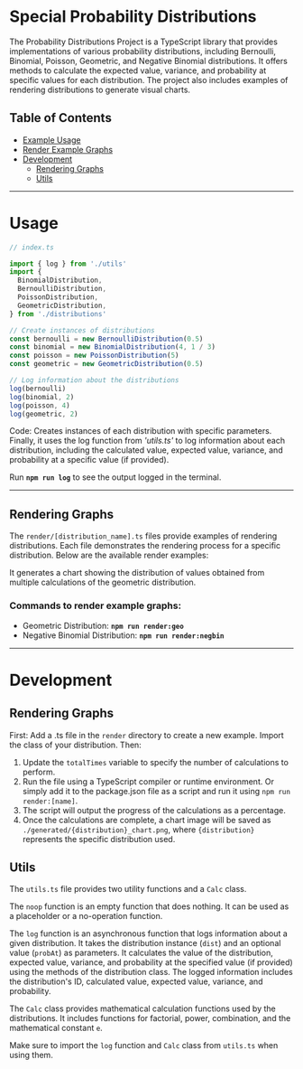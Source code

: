 # Special Probability Distributions

<p>
The Probability Distributions Project is a TypeScript library that provides implementations of various 
probability distributions, including Bernoulli, Binomial, Poisson, Geometric, and Negative Binomial 
distributions. It offers methods to calculate the expected value, variance, and probability at specific values 
for each distribution. The project also includes examples of rendering distributions to generate visual charts.
</p>

## Table of Contents

- [Example Usage](#usage)
- [Render Example Graphs](#rendering-graphs)
- [Development](#development)
  - [Rendering Graphs](#rendering-graphs-1)
  - [Utils](#utils)

---

# Usage

```typescript
// index.ts

import { log } from './utils'
import {
  BinomialDistribution,
  BernoulliDistribution,
  PoissonDistribution,
  GeometricDistribution,
} from './distributions'

// Create instances of distributions
const bernoulli = new BernoulliDistribution(0.5)
const binomial = new BinomialDistribution(4, 1 / 3)
const poisson = new PoissonDistribution(5)
const geometric = new GeometricDistribution(0.5)

// Log information about the distributions
log(bernoulli)
log(binomial, 2)
log(poisson, 4)
log(geometric, 2)
```

<p>
Code: Creates instances of each distribution with specific parameters. 
 Finally, it uses the log function from <i>'utils.ts'</i> to log information about each distribution,
  including the calculated value, expected value, variance, 
  and probability at a specific value (if provided).
</p>

Run **`npm run log`** to see the output logged in the terminal.

---

## Rendering Graphs

The `render/[distribution_name].ts` files provide examples of rendering distributions. Each file demonstrates the rendering process for a specific distribution. Below are the available render examples:

It generates a chart showing the distribution of values obtained from multiple calculations of the geometric distribution.

### Commands to render example graphs:

- Geometric Distribution: **`npm run render:geo`**
- Negative Binomial Distribution: **`npm run render:negbin`**

---

# Development

## Rendering Graphs

First: Add a .ts file in the `render` directory to create a new example. Import the class of your distribution. Then:

1. Update the `totalTimes` variable to specify the number of calculations to perform.
2. Run the file using a TypeScript compiler or runtime environment. Or simply add it to the package.json file as a script and run it using `npm run render:[name]`.
3. The script will output the progress of the calculations as a percentage.
4. Once the calculations are complete, a chart image will be saved as `./generated/{distribution}_chart.png`, where `{distribution}` represents the specific distribution used.

## Utils

The `utils.ts` file provides two utility functions and a `Calc` class.

The `noop` function is an empty function that does nothing. It can be used as a placeholder or a no-operation function.

The `log` function is an asynchronous function that logs information about a given distribution. It takes the distribution instance (`dist`) and an optional value (`probAt`) as parameters. It calculates the value of the distribution, expected value, variance, and probability at the specified value (if provided) using the methods of the distribution class. The logged information includes the distribution's ID, calculated value, expected value, variance, and probability.

The `Calc` class provides mathematical calculation functions used by the distributions. It includes functions for factorial, power, combination, and the mathematical constant `e`.

Make sure to import the `log` function and `Calc` class from `utils.ts` when using them.
